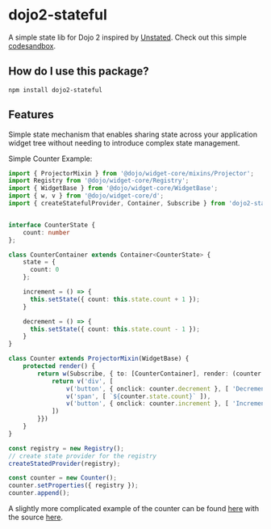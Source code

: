 # dojo2-stateful

A simple state lib for Dojo 2 inspired by [Unstated](https://github.com/jamiebuilds/unstated). Check out this simple [codesandbox](https://codesandbox.io/s/l58rkpl6j9).

## How do I use this package?

```
npm install dojo2-stateful
```

## Features

Simple state mechanism that enables sharing state across your application widget tree without needing to introduce complex state management.

Simple Counter Example:

```ts
import { ProjectorMixin } from '@dojo/widget-core/mixins/Projector';
import Registry from '@dojo/widget-core/Registry';
import { WidgetBase } from '@dojo/widget-core/WidgetBase';
import { w, v } from '@dojo/widget-core/d';
import { createStatefulProvider, Container, Subscribe } from 'dojo2-stateful';


interface CounterState {
	count: number
};

class CounterContainer extends Container<CounterState> {
	state = {
	  count: 0
	};

	increment = () => {
	  this.setState({ count: this.state.count + 1 });
	}

	decrement = () => {
	  this.setState({ count: this.state.count - 1 });
	}
}

class Counter extends ProjectorMixin(WidgetBase) {
	protected render() {
		return w(Subscribe, { to: [CounterContainer], render: (counter: CounterContainer) => {
			return v('div', [
				v('button', { onclick: counter.decrement }, [ 'Decrement' ]),
				v('span', [ `${counter.state.count}` ]),
				v('button', { onclick: counter.increment }, [ 'Increment' ])
			])
		}})
	}
}

const registry = new Registry();
// create state provider for the registry
createStatedProvider(registry);

const counter = new Counter();
counter.setProperties({ registry });
counter.append();
```

A slightly more complicated example of the counter can be found [here](https://agubler.github.io/dojo2-stateful-example/) with the source [here](https://github.com/agubler/dojo2-stateful-example).
